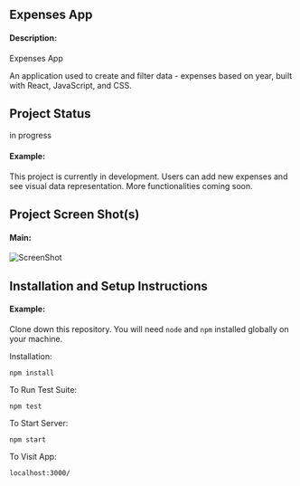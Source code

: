 ## Expenses App

#### Description:

Expenses App

An application used to create and filter data - expenses based on year, built with React, JavaScript, and CSS.

## Project Status
in progress

#### Example:

This project is currently in development. Users can add new expenses and see visual data representation. More functionalities coming soon.

## Project Screen Shot(s)

#### Main:   

![ScreenShot](https://raw.github.com/ivevil/expenses-app/master/screenshot.png)

## Installation and Setup Instructions

#### Example:  

Clone down this repository. You will need `node` and `npm` installed globally on your machine.  

Installation:

`npm install`  

To Run Test Suite:  

`npm test`  

To Start Server:

`npm start`  

To Visit App:

`localhost:3000/`  
